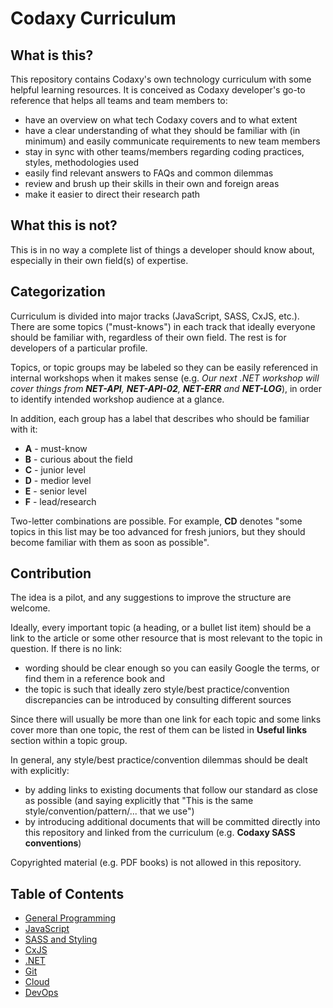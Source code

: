 # Codaxy Curriculum

## What is this?

This repository contains Codaxy's own technology curriculum with some helpful learning resources. It is conceived as Codaxy developer's go-to reference that helps all teams and team members to:

- have an overview on what tech Codaxy covers and to what extent
- have a clear understanding of what they should be familiar with (in minimum) and easily communicate requirements to new team members
- stay in sync with other teams/members regarding coding practices, styles, methodologies used
- easily find relevant answers to FAQs and common dilemmas
- review and brush up their skills in their own and foreign areas
- make it easier to direct their research path

## What this is not?

This is in no way a complete list of things a developer should know about, especially in their own field(s) of expertise.

## Categorization

Curriculum is divided into major tracks (JavaScript, SASS, CxJS, etc.). There are some topics ("must-knows") in each track that ideally everyone should be familiar with, regardless of their own field. The rest is for developers of a particular profile.

Topics, or topic groups may be labeled so they can be easily referenced in internal workshops when it makes sense (e.g. *Our next .NET workshop will cover things from **NET-API**, **NET-API-02**, **NET-ERR** and **NET-LOG***), in order to identify intended workshop audience at a glance.

In addition, each group has a label that describes who should be familiar with it:

* **A** - must-know
* **B** - curious about the field
* **C** - junior level
* **D** - medior level
* **E** - senior level
* **F** - lead/research 

Two-letter combinations are possible. For example, **CD** denotes "some topics in this list may be too advanced for fresh juniors, but they should become familiar with them as soon as possible".

## Contribution

The idea is a pilot, and any suggestions to improve the structure are welcome.

Ideally, every important topic (a heading, or a bullet list item) should be a link to the article or some other resource that is most relevant to the topic in question. If there is no link:

- wording should be clear enough so you can easily Google the terms, or find them in a reference book and
- the topic is such that ideally zero style/best practice/convention discrepancies can be introduced by consulting different sources

Since there will usually be more than one link for each topic and some links cover more than one topic, the rest of them can be listed in **Useful links** section within a topic group.

In general, any style/best practice/convention dilemmas should be dealt with explicitly:

- by adding links to existing documents that follow our standard as close as possible (and saying explicitly that "This is the same style/convention/pattern/... that we use")
- by introducing additional documents that will be committed directly into this repository and linked from the curriculum (e.g. **Codaxy SASS conventions**)

Copyrighted material (e.g. PDF books) is not allowed in this repository.

## Table of Contents

- [General Programming](programming/index)
- [JavaScript](js/index)
- [SASS and Styling](sass/index)
- [CxJS](cxjs/index)
- [.NET](dotnet/index.md)
- [Git](git/index)
- [Cloud](cloud/index)
- [DevOps](devops/index)
